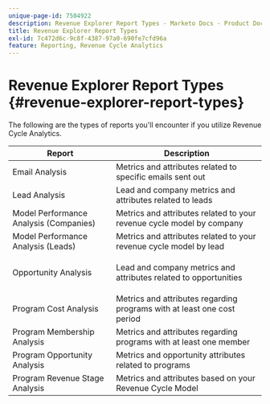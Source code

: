 ```yaml
---
unique-page-id: 7504922
description: Revenue Explorer Report Types - Marketo Docs - Product Documentation
title: Revenue Explorer Report Types
exl-id: 7c472d6c-9c8f-4387-97a0-690fe7cfd96a
feature: Reporting, Revenue Cycle Analytics
---
```

# Revenue Explorer Report Types {#revenue-explorer-report-types}

The following are the types of reports you'll encounter if you utilize Revenue Cycle Analytics.

<table> 
 <thead> 
  <tr> 
   <th>Report</th> 
   <th>Description</th> 
  </tr> 
 </thead> 
 <tbody> 
  <tr> 
   <td>Email Analysis</td> 
   <td>Metrics and attributes related to specific emails sent out</td> 
  </tr> 
  <tr> 
   <td>Lead Analysis</td> 
   <td>Lead and company metrics and attributes related to leads</td> 
  </tr> 
  <tr> 
   <td>Model Performance Analysis (Companies)</td> 
   <td>Metrics and attributes related to your revenue cycle model by company</td> 
  </tr> 
  <tr> 
   <td>Model Performance Analysis (Leads)</td> 
   <td>Metrics and attributes related to your revenue cycle model by lead</td> 
  </tr> 
  <tr> 
   <td>Opportunity Analysis</td> 
   <td><p>Lead and company metrics and attributes related to opportunities</p></td> 
  </tr> 
  <tr> 
   <td>Program Cost Analysis</td> 
   <td>Metrics and attributes regarding programs with at least one cost period</td> 
  </tr> 
  <tr> 
   <td>Program Membership Analysis</td> 
   <td>Metrics and attributes regarding programs with at least one member</td> 
  </tr> 
  <tr> 
   <td>Program Opportunity Analysis</td> 
   <td>Metrics and opportunity attributes related to programs</td> 
  </tr> 
  <tr> 
   <td>Program Revenue Stage Analysis</td> 
   <td>Metrics and attributes based on your Revenue Cycle Model</td> 
  </tr> 
 </tbody> 
</table>
